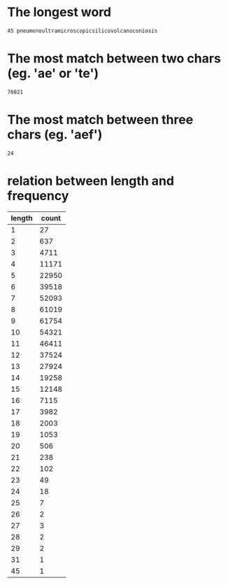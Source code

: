 # The longest word
`45 pneumonoultramicroscopicsilicovolcanoconiosis`

# The most match between two chars (eg. 'ae' or 'te') 
`76021`

# The most match between three chars (eg. 'aef') 
`24`

# relation between length and frequency
|length|count|
|---|---|
|1 |27|
|2 |637|
|3 |4711|
|4 |11171|
|5 |22950|
|6 |39518|
|7 |52093|
|8 |61019|
|9 |61754|
|10| 54321|
|11| 46411|
|12| 37524|
|13| 27924|
|14| 19258|
|15| 12148|
|16| 7115|
|17| 3982|
|18| 2003|
|19| 1053|
|20| 506|
|21| 238|
|22| 102|
|23| 49|
|24| 18|
|25| 7|
|26| 2|
|27| 3|
|28| 2|
|29| 2|
|31| 1|
|45| 1|
